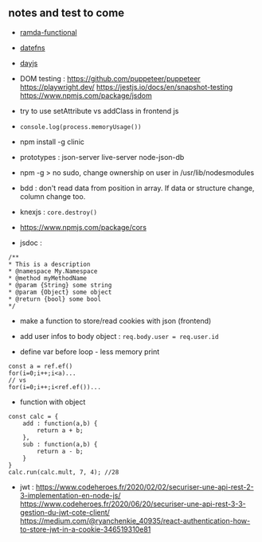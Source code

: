 ## notes and test to come

- [ramda-functional](https://ramdajs.com/docs/)

- [datefns](https://date-fns.org/)

- [dayjs](https://day.js.org/en/)

- DOM testing :
https://github.com/puppeteer/puppeteer
https://playwright.dev/
https://jestjs.io/docs/en/snapshot-testing
https://www.npmjs.com/package/jsdom

- try to use setAttribute vs addClass in frontend js

- `console.log(process.memoryUsage())`

- npm install -g clinic

- prototypes :
json-server
live-server
node-json-db

- npm -g > no sudo, change ownership on user in /usr/lib/nodesmodules

- bdd : don't read data from position in array. If data or structure change, column change too.

- knexjs : `core.destroy()`

- https://www.npmjs.com/package/cors

- jsdoc :
```
/**
* This is a description
* @namespace My.Namespace
* @method myMethodName
* @param {String} some string
* @param {Object} some object
* @return {bool} some bool
*/
```

- make a function to store/read cookies with json (frontend)

- add user infos to body object : `req.body.user = req.user.id`

- define var before loop - less memory print
```
const a = ref.ef()
for(i=0;i++;i<a)...
// vs
for(i=0;i++;i<ref.ef())...
```

- function with object
```
const calc = {
    add : function(a,b) {
        return a + b;
    },
    sub : function(a,b) {
        return a - b;
    }
}
calc.run(calc.mult, 7, 4); //28
```

- jwt :
https://www.codeheroes.fr/2020/02/02/securiser-une-api-rest-2-3-implementation-en-node-js/
https://www.codeheroes.fr/2020/06/20/securiser-une-api-rest-3-3-gestion-du-jwt-cote-client/
https://medium.com/@ryanchenkie_40935/react-authentication-how-to-store-jwt-in-a-cookie-346519310e81


